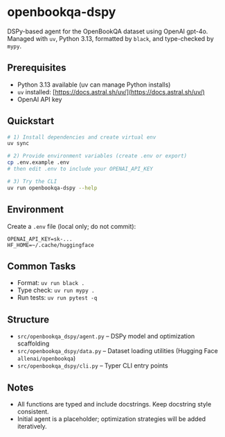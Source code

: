# openbookqa-dspy

DSPy-based agent for the OpenBookQA dataset using OpenAI gpt-4o. Managed with `uv`, Python 3.13, formatted by `black`, and type-checked by `mypy`.

## Prerequisites

- Python 3.13 available (uv can manage Python installs)
- `uv` installed: [https://docs.astral.sh/uv/](https://docs.astral.sh/uv/)
- OpenAI API key

## Quickstart
 
```bash
# 1) Install dependencies and create virtual env
uv sync

# 2) Provide environment variables (create .env or export)
cp .env.example .env
# then edit .env to include your OPENAI_API_KEY

# 3) Try the CLI
uv run openbookqa-dspy --help
```

## Environment

Create a `.env` file (local only; do not commit):
```env
OPENAI_API_KEY=sk-...
HF_HOME=~/.cache/huggingface
```

## Common Tasks

- Format: `uv run black .`
- Type check: `uv run mypy .`
- Run tests: `uv run pytest -q`

## Structure

- `src/openbookqa_dspy/agent.py` – DSPy model and optimization scaffolding
- `src/openbookqa_dspy/data.py` – Dataset loading utilities (Hugging Face `allenai/openbookqa`)
- `src/openbookqa_dspy/cli.py` – Typer CLI entry points

## Notes

- All functions are typed and include docstrings. Keep docstring style consistent.
- Initial agent is a placeholder; optimization strategies will be added iteratively.

